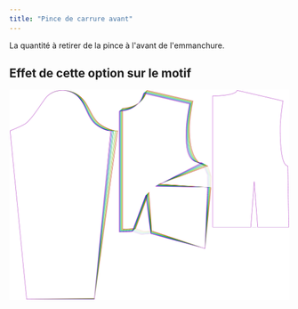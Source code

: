 ```yaml
---
title: "Pince de carrure avant"
---
```


La quantité à retirer de la pince à l'avant de l'emmanchure.

## Effet de cette option sur le motif

![Cette image montre l'effet de cette option en superposant plusieurs variantes qui ont une valeur différente pour cette option](breanna_frontscyedart_sample.svg "Effet de cette option sur le modèle")
